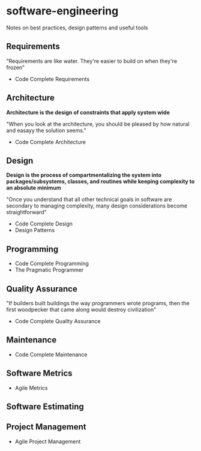 # software-engineering

Notes on best practices, design patterns and useful tools

## Requirements

"Requirements are like water. They're easier to build on when they're frozen"

* Code Complete Requirements

## Architecture

**Architecture is the design of constraints that apply system wide**

"When you look at the architecture, you should be pleased by how natural and easayy the solution seems."

* Code Complete Architecture

## Design

**Design is the process of compartmentalizing the system into packages/subsystems, classes, and routines while keeping complexity to an absolute minimum**

"Once you understand that all other technical goals in software are secondary to managing complexity, many design considerations become straightforward"

* Code Complete Design
* Design Patterns

## Programming

* Code Complete Programming
* The Pragmatic Programmer

## Quality Assurance

"If builders built buildings the way programmers wrote programs, then the first woodpecker that came along would destroy civilization"

* Code Complete Quality Assurance

## Maintenance

* Code Complete Maintenance

## Software Metrics

* Agile Metrics

## Software Estimating

## Project Management

* Agile Project Management
